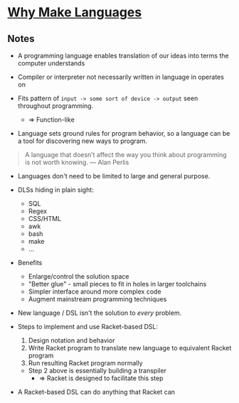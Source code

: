 # [Why Make Languages](https://beautifulracket.com/stacker/why-make-languages.html)

## Notes

* A programming language enables translation of our ideas into terms the computer understands

* Compiler or interpreter not necessarily written in language in operates on

* Fits pattern of `input -> some sort of device -> output` seen throughout programming.
  * => Function-like

* Language sets ground rules for program behavior, so a language can be a tool for discovering new ways to program.

>A language that doesn’t affect the way you think about program­ming is not worth knowing.
>— Alan Perlis

* Languages don't need to be limited to large and general purpose.

* DLSs hiding in plain sight:
  * SQL
  * Regex
  * CSS/HTML
  * awk
  * bash
  * make
  * ...

* Benefits
  * Enlarge/control the solution space
  * "Better glue" - small pieces to fit in holes in larger toolchains
  * Simpler interface around more complex code
  * Augment mainstream programming techniques

* New language / DSL isn't the solution to _every_ problem.

* Steps to implement and use Racket-based DSL:
  1. Design notation and behavior
  2. Write Racket program to translate new language to equivalent Racket program
  3. Run resulting Racket program normally

  * Step 2 above is essentially building a transpiler
    * => Racket is designed to facilitate this step

* A Racket-based DSL can do anything that Racket can
